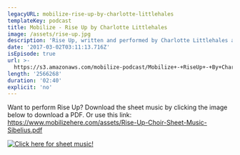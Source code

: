```yaml
---
legacyURL: mobilize-rise-up-by-charlotte-littlehales
templateKey: podcast
title: Mobilize - Rise Up by Charlotte Littlehales
image: /assets/rise-up.jpg
description: 'Rise Up, written and performed by Charlotte Littlehales and Phil Pardell, is a call for community, unity, and action. Want to sing it in your local choir? Sheet music: https://www.mobilizehere.com/assets/Rise-Up-Choir-Sheet-Music-Sibelius.pdf'
date: '2017-03-02T03:11:13.716Z'
isEpisode: true
url: >-
  https://s3.amazonaws.com/mobilize-podcast/Mobilize+-+RiseUp+-+By+Charlotte+Littlehales.mp3
length: '2566268'
duration: '02:40'
explicit: 'no'
---
```

<p>Want to perform Rise Up? Download the sheet music by clicking the image below to download a PDF. Or use this link: <a href="https://www.mobilizehere.com/assets/Rise-Up-Choir-Sheet-Music-Sibelius.pdf">https://www.mobilizehere.com/assets/Rise-Up-Choir-Sheet-Music-Sibelius.pdf</a></p>
<a href="https://www.mobilizehere.com/assets/Rise-Up-Choir-Sheet-Music-Sibelius.pdf"><img src="https://www.mobilizehere.com/images/download-sheet-music.png" alt="Click here for sheet music!" /></a>